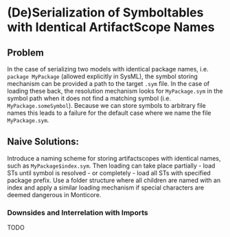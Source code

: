 <!-- (c) https://github.com/MontiCore/monticore -->
# (De)Serialization of Symboltables with Identical ArtifactScope Names

## Problem

In the case of serializing two models with identical package names, i.e.
`package MyPackage` (allowed explicitly in SysML), the symbol storing mechanism
can be provided a path to the target `.sym` file. In the case of loading these
back, the resolution mechanism looks for `MyPackage.sym` in the symbol path when
it does not find a matching symbol (i.e. `MyPackage.someSymbol`). Because we can
store symbols to arbitrary file names this leads to a failure for the default
case where we name the file `MyPackage.sym`.

## Naive Solutions:

Introduce a naming scheme for storing artifactscopes with identical names, such
as `MyPackage$index.sym`. Then loading can take place partially - load STs until
symbol is resolved - or completely - load all STs with specified package prefix.
Use a folder structure where all children are named with an index and apply a
similar loading mechanism if special characters are deemed dangerous in
Monticore.

### Downsides and Interrelation with Imports
TODO
